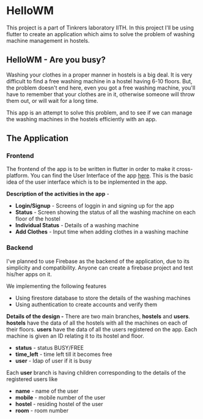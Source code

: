 # HelloWM 

This project is a part of Tinkrers laboratory IITH. In this project I'll be using flutter to create an application which aims to solve the problem of washing machine management in hostels.

## HelloWM - Are you busy?

Washing your clothes in a proper manner in hostels is a big deal. It is very difficult to find a free washing machine in a hostel having 6-10 floors. But, the problem doesn't end here, even you got a free washing machine, you'll have to remember that your clothes are in it, otherwise someone will throw them out, or will wait for a long time.

This app is an attempt to solve this problem, and to see if we can manage the washing machines in the hostels efficiently with an app.

## The Application
### Frontend
The frontend of the app is to be written in flutter in order to make it cross-platform. You can find the User Interface of the app [here](https://tinyurl.com/smartlaundryui). This is the basic idea of the user interface which is to be inplemented in the app. 

**Description of the activities in the app** - 
* **Login/Signup** - Screens of loggin in and signing up for the app
* **Status** - Screen showing the status of all the washing machine on each floor of the hostel
* **Individual Status** - Details of a washing machine
* **Add Clothes** - Input time when adding clothes in a washing machine


### Backend
I've planned to use Firebase as the backend of the application, due to its simplicity and compatibility. Anyone can create a firebase project and test his/her apps on it. 

We implementing the following features
* Using firestore database to store the details of the washing machines
* Using authentication to create accounts and verify them

**Details of the design -** There are two main branches, **hostels** and **users**. **hostels** have the data of all the hostels with all the machines on each of their floors. **users** have the data of all the users registered on the app. Each machine is given an ID relating it to its hostel and floor.
* **status** - status BUSY/FREE 
* **time_left** - time left till it becomes free
* **user** - ldap of user if it is busy

Each **user** branch is having children corresponding to the details of the registered users like
* **name** - name of the user
* **mobile** - mobile number of the user
* **hostel** - residing hostel of the user
* **room** - room number
